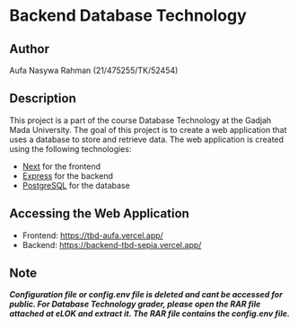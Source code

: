 # Backend Database Technology

## Author
Aufa Nasywa Rahman (21/475255/TK/52454)

## Description
This project is a part of the course Database Technology at the Gadjah Mada University. The goal of this project is to create a web application that uses a database to store and retrieve data. The web application is created using the following technologies:
- [Next](https://nextjs.org/) for the frontend
- [Express](https://expressjs.com/) for the backend
- [PostgreSQL](https://www.postgresql.org/) for the database

## Accessing the Web Application
- Frontend: https://tbd-aufa.vercel.app/
- Backend: https://backend-tbd-sepia.vercel.app/

## Note
<i><b> Configuration file or config.env file is deleted and cant be accessed for public. For Database Technology grader, please open the RAR file attached at eLOK and extract it. The RAR file contains the config.env file. </i></b>